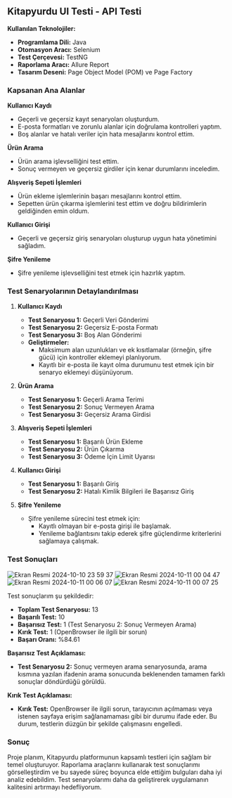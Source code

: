 ## Kitapyurdu UI Testi - API Testi  
**Kullanılan Teknolojiler:**  
- **Programlama Dili:** Java  
- **Otomasyon Aracı:** Selenium  
- **Test Çerçevesi:** TestNG  
- **Raporlama Aracı:** Allure Report  
- **Tasarım Deseni:** Page Object Model (POM) ve Page Factory  

### Kapsanan Ana Alanlar

**Kullanıcı Kaydı**
- Geçerli ve geçersiz kayıt senaryoları oluşturdum.
- E-posta formatları ve zorunlu alanlar için doğrulama kontrolleri yaptım.
- Boş alanlar ve hatalı veriler için hata mesajlarını kontrol ettim.

**Ürün Arama**
- Ürün arama işlevselliğini test ettim.
- Sonuç vermeyen ve geçersiz girdiler için kenar durumlarını inceledim.

**Alışveriş Sepeti İşlemleri**
- Ürün ekleme işlemlerinin başarı mesajlarını kontrol ettim.
- Sepetten ürün çıkarma işlemlerini test ettim ve doğru bildirimlerin geldiğinden emin oldum.

**Kullanıcı Girişi**
- Geçerli ve geçersiz giriş senaryoları oluşturup uygun hata yönetimini sağladım.

**Şifre Yenileme**
- Şifre yenileme işlevselliğini test etmek için hazırlık yaptım.

### Test Senaryolarının Detaylandırılması

1. **Kullanıcı Kaydı**
   - **Test Senaryosu 1:** Geçerli Veri Gönderimi
   - **Test Senaryosu 2:** Geçersiz E-posta Formatı
   - **Test Senaryosu 3:** Boş Alan Gönderimi
   - **Geliştirmeler:**
     - Maksimum alan uzunlukları ve ek kısıtlamalar (örneğin, şifre gücü) için kontroller eklemeyi planlıyorum.
     - Kayıtlı bir e-posta ile kayıt olma durumunu test etmek için bir senaryo eklemeyi düşünüyorum.

2. **Ürün Arama**
   - **Test Senaryosu 1:** Geçerli Arama Terimi
   - **Test Senaryosu 2:** Sonuç Vermeyen Arama
   - **Test Senaryosu 3:** Geçersiz Arama Girdisi
   
3. **Alışveriş Sepeti İşlemleri**
   - **Test Senaryosu 1:** Başarılı Ürün Ekleme
   - **Test Senaryosu 2:** Ürün Çıkarma
   - **Test Senaryosu 3:** Ödeme İçin Limit Uyarısı
   
4. **Kullanıcı Girişi**
   - **Test Senaryosu 1:** Başarılı Giriş
   - **Test Senaryosu 2:** Hatalı Kimlik Bilgileri ile Başarısız Giriş

5. **Şifre Yenileme**
   - Şifre yenileme sürecini test etmek için:
     - Kayıtlı olmayan bir e-posta girişi ile başlamak.
     - Yenileme bağlantısını takip ederek şifre güçlendirme kriterlerini sağlamaya çalışmak.

### Test Sonuçları
![Ekran Resmi 2024-10-10 23 59 37](https://github.com/user-attachments/assets/c870533b-f73d-4afb-a3ef-b1578f68c3d2)
![Ekran Resmi 2024-10-11 00 04 47](https://github.com/user-attachments/assets/7c71a680-b911-4aa0-a631-f3b0ed804d01)
![Ekran Resmi 2024-10-11 00 06 07](https://github.com/user-attachments/assets/a9937bf4-8169-4db7-b12f-57f552eca208)
![Ekran Resmi 2024-10-11 00 07 25](https://github.com/user-attachments/assets/7532ea41-c958-49d9-a2ca-8c44b4595686)


Test sonuçlarım şu şekildedir:
- **Toplam Test Senaryosu:** 13
- **Başarılı Test:** 10
- **Başarısız Test:** 1 (Test Senaryosu 2: Sonuç Vermeyen Arama)
- **Kırık Test:** 1 (OpenBrowser ile ilgili bir sorun)
- **Başarı Oranı:** %84.61

**Başarısız Test Açıklaması:**
- **Test Senaryosu 2:** Sonuç vermeyen arama senaryosunda, arama kısmına yazılan ifadenin arama sonucunda beklenenden tamamen farklı sonuçlar döndürdüğü görüldü.

**Kırık Test Açıklaması:**
- **Kırık Test:** OpenBrowser ile ilgili sorun, tarayıcının açılmaması veya istenen sayfaya erişim sağlanamaması gibi bir durumu ifade eder. Bu durum, testlerin düzgün bir şekilde çalışmasını engelledi.

### Sonuç
Proje planım, Kitapyurdu platformunun kapsamlı testleri için sağlam bir temel oluşturuyor. Raporlama araçlarını kullanarak test sonuçlarımı görselleştirdim ve bu sayede süreç boyunca elde ettiğim bulguları daha iyi analiz edebildim. Test senaryolarımı daha da geliştirerek uygulamanın kalitesini artırmayı hedefliyorum.
